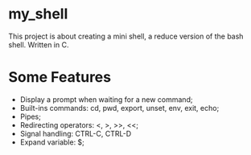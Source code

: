 # my_shell

This project is about creating a mini shell, a reduce version of the bash shell. Written in C.

# Some Features

* Display a prompt when waiting for a new command;
* Built-ins commands: cd, pwd, export, unset, env, exit, echo;
* Pipes;
* Redirecting operators: <, >, >>, <<;
* Signal handling: CTRL-C, CTRL-D
* Expand variable: $;
